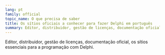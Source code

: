 ```yaml
---
lang: pt
family: official
topic_name: O que precisa de saber
title: Os sítios oficiais a conhecer para fazer Delphi em português
summary: Editor, distribuidor, gestão de licenças, documentação oficial, os sítios essenciais para a programação com Delphi.
---
```

Editor, distribuidor, gestão de licenças, documentação oficial, os sítios essenciais para a programação com Delphi.